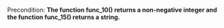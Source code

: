 Precondition: **The function func_10() returns a non-negative integer and the function func_15() returns a string.**